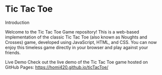 # Tic Tac Toe

Introduction

Welcome to the Tic Tac Toe Game repository! This is a web-based implementation of the classic Tic Tac Toe (also known as Noughts and Crosses) game, developed using JavaScript, HTML, and CSS. You can now enjoy this timeless game directly in your browser and play against your friends.

Live Demo
Check out the live demo of the Tic Tac Toe game hosted on GitHub Pages: https://homi420.github.io/ticTacToe/
